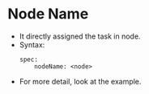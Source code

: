 # <b>Node Name</b>
- It directly assigned the task in node.
- Syntax:
    ```
    spec:
        nodeName: <node>
    ```
- For more detail, look at the example.